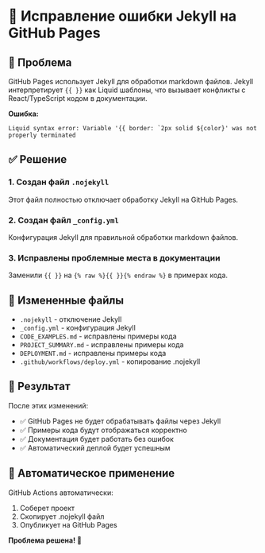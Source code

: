 # 🔧 Исправление ошибки Jekyll на GitHub Pages

## 🐛 Проблема

GitHub Pages использует Jekyll для обработки markdown файлов. Jekyll интерпретирует `{{ }}` как Liquid шаблоны, что вызывает конфликты с React/TypeScript кодом в документации.

**Ошибка:**
```
Liquid syntax error: Variable '{{ border: `2px solid ${color}' was not properly terminated
```

## ✅ Решение

### 1. Создан файл `.nojekyll`
Этот файл полностью отключает обработку Jekyll на GitHub Pages.

### 2. Создан файл `_config.yml`
Конфигурация Jekyll для правильной обработки markdown файлов.

### 3. Исправлены проблемные места в документации
Заменили `{{ }}` на `{% raw %}{{ }}{% endraw %}` в примерах кода.

## 📁 Измененные файлы

- `.nojekyll` - отключение Jekyll
- `_config.yml` - конфигурация Jekyll
- `CODE_EXAMPLES.md` - исправлены примеры кода
- `PROJECT_SUMMARY.md` - исправлены примеры кода
- `DEPLOYMENT.md` - исправлены примеры кода
- `.github/workflows/deploy.yml` - копирование .nojekyll

## 🚀 Результат

После этих изменений:
- ✅ GitHub Pages не будет обрабатывать файлы через Jekyll
- ✅ Примеры кода будут отображаться корректно
- ✅ Документация будет работать без ошибок
- ✅ Автоматический деплой будет успешным

## 🔄 Автоматическое применение

GitHub Actions автоматически:
1. Соберет проект
2. Скопирует .nojekyll файл
3. Опубликует на GitHub Pages

**Проблема решена! 🎉** 